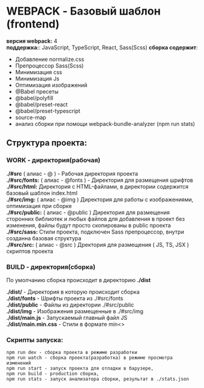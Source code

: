 # WEBPACK - Базовый шаблон (frontend)

**версия webpack:** 4<br>
**поддержка:**: JavaScript, TypeScript, React, Sass(Scss)
**сборка содержит**:<br>

- Добавление normalize.css<br>
- Препроцессор Sass(Scss)<br>
- Минимизация css<br>
- Минимизация Js<br>
- Оптимизация изображений<br>
- @Babel пресеты<br>
- @babel/polyfill<br>
- @babel/preset-react<br>
- @babel/preset-typescript<br>
- source-map<br>
- анализ сборки при помощи webpack-bundle-analyzer (npm run stats)

## Структура проекта:

### WORK - директория(рабочая)

**./#src** ( алиас - @ ) - Рабочая директория проекта<br/>
**./#src/fonts:** ( алиас - @fonts ) - Директория для размещения шрифтов<br/>
**./#src/html:** Директория с HTML-файлами, в директории содержится базовый шаблон index.html<br/>
**./#src/img:** ( алиас - @img ) Директория для работы с изображениями, оптимизация при сборке<br/>
**./#src/public:** ( алиас - @public ) Директория для размещения сторонних библиотек и любых файлов для добавления в проект без изменения, файлы будут просто скопированы в public проекта<br/>
**./#src/sass:** Стили проекта, подключен Sass препроцессор, внутри созданна базовая структура <br/>
**./#src/src:** ( алиас - @src ) Дректория для размещения ( JS, TS, JSX ) скриптов проекта <br/>

### BUILD - директория(сборка)

По умолчанию сборка происходит в директорию **./dist**

**./dist/** - Директория в которую происходит сборка<br>
**./dist/fonts** - Шрифты проекта из ./#src/fonts<br>
**./dist/public** - Файлы из директории ./#src/public<br>
**./dist/img** - Изображения размещенные в ./#src/img<br>
**./dist/main.js** - Запускаемый главный файл JS<br>
**./dist/main.min.css** - Стили в формате min<>

### Скрипты запуска:

    npm run dev - сборка проекта в режиме разработки
    npm run watch - сборка проекта(разработка) в режиме просмотра изменений
    npm run start - запуск проекта для отладки в барузере,
    npm run build - production сборка,
    npm run stats - запуск анализатора сборки, результат в ./stats.json
